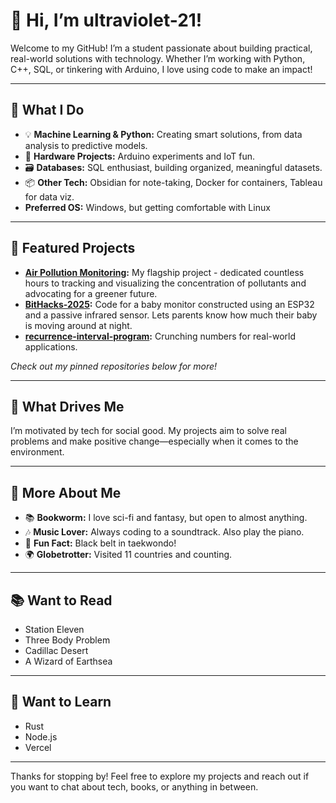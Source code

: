 # 👋 Hi, I’m ultraviolet-21!

Welcome to my GitHub! I’m a student passionate about building practical, real-world solutions with technology. Whether I’m working with Python, C++, SQL, or tinkering with Arduino, I love using code to make an impact!

---
## 🔬 What I Do

- 💡 **Machine Learning & Python:** Creating smart solutions, from data analysis to predictive models.
- 🤖 **Hardware Projects:** Arduino experiments and IoT fun.
- 🗃️ **Databases:** SQL enthusiast, building organized, meaningful datasets.
- 📦 **Other Tech:** Obsidian for note-taking, Docker for containers, Tableau for data viz.
- **Preferred OS:** Windows, but getting comfortable with Linux

---
## 🚀 Featured Projects

- **[Air Pollution Monitoring](https://github.com/cymosilla/Air-Pollution-Monitoring):** My flagship project - dedicated countless hours to tracking and visualizing the concentration of pollutants and advocating for a greener future.
- **[BitHacks-2025](https://github.com/zarinhasan/BitHacks-2025):** Code for a baby monitor constructed using an ESP32 and a passive infrared sensor. Lets parents know how much their baby is moving around at night.
- **[recurrence-interval-program](https://github.com/ultraviolet-21/recurrence-interval-program):** Crunching numbers for real-world applications.

*Check out my pinned repositories below for more!*

---
## 🌱 What Drives Me

I’m motivated by tech for social good. My projects aim to solve real problems and make positive change—especially when it comes to the environment.

---
## 🎵 More About Me

- 📚 **Bookworm:** I love sci-fi and fantasy, but open to almost anything.
- 🎶 **Music Lover:** Always coding to a soundtrack. Also play the piano.
- 🥋 **Fun Fact:** Black belt in taekwondo!
- 🌍 **Globetrotter:** Visited 11 countries and counting.

---
## 📚 Want to Read

 - Station Eleven
 - Three Body Problem
 - Cadillac Desert
 - A Wizard of Earthsea

---
## 🧠 Want to Learn

 - Rust
 - Node.js
 - Vercel

---
Thanks for stopping by! Feel free to explore my projects and reach out if you want to chat about tech, books, or anything in between.  
